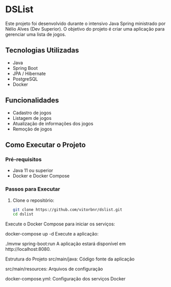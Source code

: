 # DSList

Este projeto foi desenvolvido durante o intensivo Java Spring ministrado por Nélio Alves (Dev Superior). O objetivo do projeto é criar uma aplicação para gerenciar uma lista de jogos.

## Tecnologias Utilizadas

- Java
- Spring Boot
- JPA / Hibernate
- PostgreSQL
- Docker

## Funcionalidades

- Cadastro de jogos
- Listagem de jogos
- Atualização de informações dos jogos
- Remoção de jogos

## Como Executar o Projeto

### Pré-requisitos

- Java 11 ou superior
- Docker e Docker Compose

### Passos para Executar

1. Clone o repositório:
   ```bash
   git clone https://github.com/vitorbnr/dslist.git
   cd dslist

Execute o Docker Compose para iniciar os serviços:

docker-compose up -d
Execute a aplicação:

./mvnw spring-boot:run
A aplicação estará disponível em http://localhost:8080.

Estrutura do Projeto
src/main/java: Código fonte da aplicação

src/main/resources: Arquivos de configuração

docker-compose.yml: Configuração dos serviços Docker
